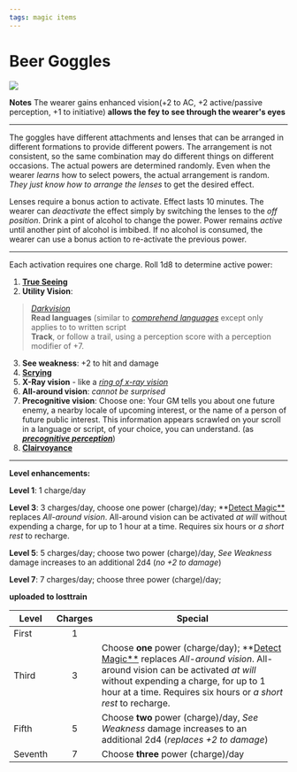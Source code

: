 ```yaml
---
tags: magic items
---
```


# Beer Goggles

![](https://i.imgur.com/aitlVw6.jpg)

**Notes**
The wearer gains enhanced vision(+2 to AC, +2 active/passive perception, +1 to initiative) **allows the fey to see through the wearer's eyes**

---

The goggles have different attachments and lenses that can be arranged in different formations to provide different powers. The arrangement is not consistent, so the same combination may do different things on different occasions. The actual powers are determined randomly. Even when the wearer *learns* how to select powers, the actual arrangement is random. *They just know how to arrange the lenses* to get the desired effect.

Lenses require a bonus action to activate. Effect lasts 10 minutes. The wearer can *deactivate* the effect simply by switching the lenses to the *off position*. Drink a pint of alcohol to change the power. Power remains *active* until another pint of alcohol is imbibed. If no alcohol is consumed, the wearer can use a bonus action to re-activate the previous power. 


---

Each activation requires one charge. Roll 1d8 to determine active power:

1. **[True Seeing](https://www.dndbeyond.com/spells/true-seeing)**
1. **Utility Vision**: 
>*[Darkvision](https://www.dndbeyond.com/spells/darkvision)*<br>**Read languages** (similar to [*comprehend languages*](https://www.dndbeyond.com/spells/comprehend-languages) except only applies to to written script<br>**Track**, or follow a trail, using a perception score with a perception modifier of +7.
3. **See weakness**: +2 to hit and damage
4. [**Scrying**](https://www.dndbeyond.com/spells/scrying)
5. **X-Ray vision** - like a [*ring of x-ray vision*](https://forgottenrealms.fandom.com/wiki/Ring_of_X-ray_vision#:~:text=A%20ring%20of%20X-ray%20vision%20was%20a%20magic,could%20penetrate%20the%20solid%20barrier%20in%20every%20direction.)
6. **All-around vision**: *cannot be surprised*
7. **Precognitive vision**: Choose one: Your GM tells you about one future enemy, a nearby locale of upcoming interest, or the name of a person of future public interest. This information appears scrawled on your scroll in a language or script, of your choice, you can understand. (as [***precognitive perception***](https://www.dandwiki.com/wiki/Precognitive_Perception_(5e_Spell)))
8. [**Clairvoyance**](https://www.dndbeyond.com/spells/clairvoyance)

---

**Level enhancements:**

**Level 1**: 1 charge/day

**Level 3**: 3 charges/day, choose one power (charge)/day; **[Detect Magic**](https://www.dndbeyond.com/spells/detect-magic) replaces *All-around vision*. All-around vision can be activated *at will* without expending a charge, for up to 1 hour at a time. Requires six hours or *a short rest* to recharge.

**Level 5**: 5 charges/day; choose two power (charge)/day, *See Weakness* damage increases to an additional 2d4 (*no +2 to damage*)

**Level 7**: 7 charges/day; choose three power (charge)/day; 

**uploaded to losttrain**



| Level   | Charges | Special|
| ------- |:-------:| ----------------------------------------------------------------------------------------------------------------------------------------------------------------------------------------------------------------------------------------------------------------------------------------- |
| First   |    1    |                                                                                                                                                                                                                                                                                           |
| Third   |    3    | Choose **one** power (charge/day); **[Detect Magic**](https://www.dndbeyond.com/spells/detect-magic) replaces *All-around vision*. All-around vision can be activated *at will* without expending a charge, for up to 1 hour at a time. Requires six hours or *a short rest* to recharge. |
| Fifth   |    5    | Choose **two** power (charge)/day, *See Weakness* damage increases to an additional 2d4 (*replaces +2 to damage*)                                                                                                                                                                         |
| Seventh |    7    | Choose **three** power (charge)/day                                                                                                                                                                                                                                                       |
